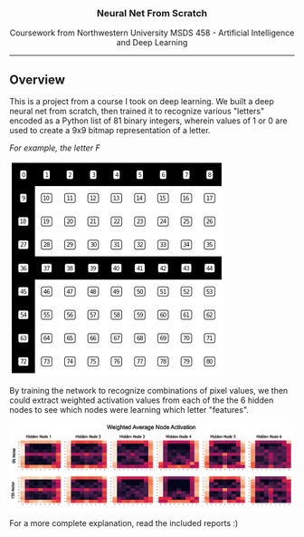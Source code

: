 <!-- HEADER -->
<br />
<p align="center">
  <h3 align="center">Neural Net From Scratch</h3>
  <p align="center">
     Coursework from Northwestern University MSDS 458 - Artificial Intelligence and Deep Learning
</p>


---
<!-- ABOUT THE Course -->
## Overview
This is a project from a course I took on deep learning. We built a deep neural net from scratch, then trained it to recognize various "letters" encoded as a Python list of 81 binary integers, wherein values of 1 or 0 are used to create a 9x9 bitmap representation of a letter.

*For example, the letter F*

![letter-f](./assets/letterf.png)

By training the network to recognize combinations of pixel values, we then could extract weighted activation values from each of the the 6 hidden nodes to see which nodes were learning which letter "features".

![node-activations](./assets/hn_values.png)

For a more complete explanation, read the included reports :)
